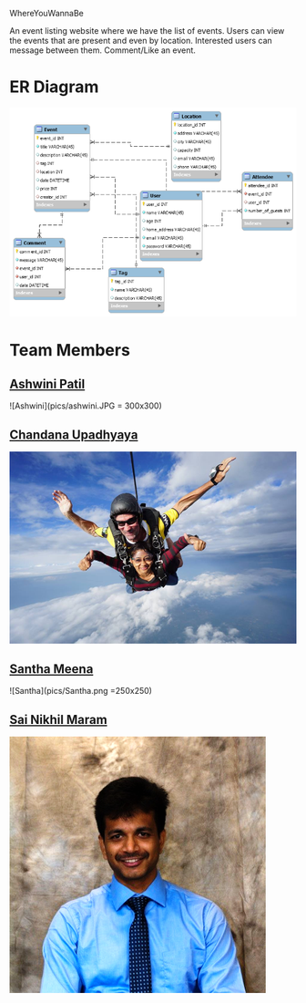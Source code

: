WhereYouWannaBe

An event listing website where we have the list of events. Users can view the events that are present and even by location. Interested users can message between them. Comment/Like an event.

# ER Diagram
![ER](pics/ER.png)

# Team Members

## [Ashwini Patil](https://github.com/ap1195)
![Ashwini](pics/ashwini.JPG = 300x300)

## [Chandana Upadhyaya](https://github.com/chandana22)
![Chandana](pics/chandana.jpg)

## [Santha Meena](https://github.com/santhameena13)
![Santha](pics/Santha.png =250x250)

## [Sai Nikhil Maram](https://github.com/nikhilmaram)
![Nikhil](pics/SaiNikhilMaram.png)
